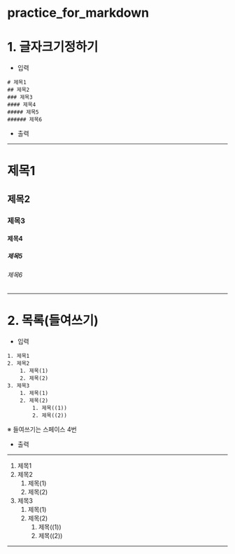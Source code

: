 # practice_for_markdown

# 1. 글자크기정하기

* 입력
```
# 제목1  
## 제목2  
### 제목3  
#### 제목4  
##### 제목5  
###### 제목6  
```
* 출력
-----
# 제목1  
## 제목2  
### 제목3  
#### 제목4  
##### 제목5  
###### 제목6 
-----

# 2. 목록(들여쓰기)

* 입력
```
1. 제목1  
2. 제목2  
    1. 제목(1)  
    2. 제목(2)  
3. 제목3
    1. 제목(1)
    2. 제목(2)  
        1. 제목((1))  
        2. 제목((2))    
```
※ 들여쓰기는 스페이스 4번
    

* 출력
---
1. 제목1  
1. 제목2  
    1. 제목(1)  
    2. 제목(2)  
1. 제목3  
    1. 제목(1)  
    1. 제목(2)  
        1. 제목((1))  
        1. 제목((2))  
---
